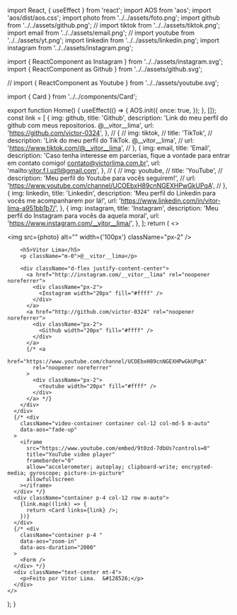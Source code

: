 import React, { useEffect } from 'react';
import AOS from 'aos';
import 'aos/dist/aos.css';
import photo from '../../assets/foto.png';
import github from '../../assets/github.png';
// import tiktok from '../../assets/tiktok.png';
import email from '../../assets/email.png';
// import youtube from '../../assets/yt.png';
import linkedin from '../../assets/linkedin.png';
import instagram from '../../assets/instagram.png';

import { ReactComponent as Instagram } from '../../assets/instagram.svg';
import { ReactComponent as Github } from '../../assets/github.svg';

// import { ReactComponent as Youtube } from '../../assets/youtube.svg';

import { Card } from '../../components/Card';

export function Home() {
  useEffect(() => {
    AOS.init({
      once: true,
    });
  }, []);
  const link = [
    {
      img: github,
      title: 'Github',
      description: 'Link do meu perfil do github com meus repositorios. @__vitor__lima',
      url: 'https://github.com/victor-0324',
    },
    // {
    //   img: tiktok,
    //   title: 'TikTok',
    //   description: 'Link do meu perfil do TikTok. @__vitor__lima',
    //   url: 'https://www.tiktok.com/@__vitor__lima',
    // },
    {
      img: email,
      title: 'Email',
      description:
        'Caso tenha interesse em parcerias, fique a vontade para entrar em contato comigo! contato@victorlima.com.br',
      url: 'mailto:vitor.f.l.uzll@gmail.com',
    },
    // {
    //   img: youtube,
    //   title: 'YouTube',
    //   description: 'Meu perfil do Youtube para vocês seguirem!',
    //   url: 'https://www.youtube.com/channel/UCOEbxH89cnNGEXHPwGkUPqA',
    // },
    {
      img: linkedin,
      title: 'Linkedin',
      description: 'Meu perfil do Linkedin para vocês me acompanharem por lá!',
      url: 'https://www.linkedin.com/in/vitor-lima-a951bb1b7/',
    },
    {
      img: instagram,
      title: 'Instagram',
      description: 'Meu perfil do Instagram para vocês da aquela moral',
      url: 'https://www.instagram.com/__vitor__lima/',
    },
  ];
  return (
    <>
      <div className="container p-4 align-items-center text-center ">
        <img src={photo} alt="" width={'100px'} className="px-2" />

        <h5>Vitor Lima</h5>
        <p className="m-0">@__vitor__lima</p>

        <div className="d-flex justify-content-center">
          <a href="http://instagram.com/__vitor__lima" rel="noopener noreferrer">
            <div className="px-2">
              <Instagram width="20px" fill="#ffff" />
            </div>
          </a>
          <a href="http://github.com/victor-0324" rel="noopener noreferrer">
            <div className="px-2">
              <Github width="20px" fill="#ffff" />
            </div>
          </a>
          {/* <a
            href="https://www.youtube.com/channel/UCOEbxH89cnNGEXHPwGkUPqA"
            rel="noopener noreferrer"
          >
            <div className="px-2">
              <Youtube width="20px" fill="#ffff" />
            </div>
          </a> */}
        </div>
      </div>
      {/* <div
        className="video-container container col-12 col-md-5 m-auto"
        data-aos="fade-up"
      >
        <iframe
          src="https://www.youtube.com/embed/9t0zd-7dbUs?controls=0"
          title="YouTube video player"
          frameborder="0"
          allow="accelerometer; autoplay; clipboard-write; encrypted-media; gyroscope; picture-in-picture"
          allowfullscreen
        ></iframe>
      </div> */}
      <div className="container p-4 col-12 row m-auto">
        {link.map((link) => {
          return <Card links={link} />;
        })}
      </div>
      {/* <div
        className="container p-4 "
        data-aos="zoom-in"
        data-aos-duration="2000"
      >
        <Form />
      </div> */}
      <div className="text-center mt-4">
        <p>Feito por Vitor Lima.  &#128526;</p>
      </div>
    </>
  );
}

